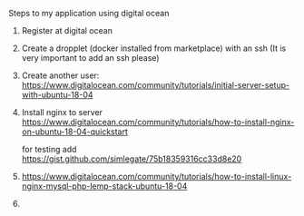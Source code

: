 Steps to my application using digital ocean

1. Register at digital ocean

2. Create a dropplet (docker installed from marketplace)  with an ssh (It is very important to add an ssh please)

3. Create another user: 
    https://www.digitalocean.com/community/tutorials/initial-server-setup-with-ubuntu-18-04

4. Install nginx to server
   https://www.digitalocean.com/community/tutorials/how-to-install-nginx-on-ubuntu-18-04-quickstart

   for testing add
   https://gist.github.com/simlegate/75b18359316cc33d8e20

5. https://www.digitalocean.com/community/tutorials/how-to-install-linux-nginx-mysql-php-lemp-stack-ubuntu-18-04

6. 

